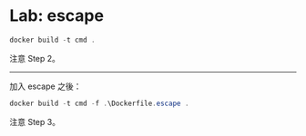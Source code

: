 ﻿# Lab: escape

```powershell
docker build -t cmd .
```

注意 Step 2。

---

加入 escape 之後：


```powershell
docker build -t cmd -f .\Dockerfile.escape .
```

注意 Step 3。